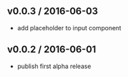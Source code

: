 ## v0.0.3 / 2016-06-03
* add placeholder to input component


## v0.0.2 / 2016-06-01
* publish first alpha release
